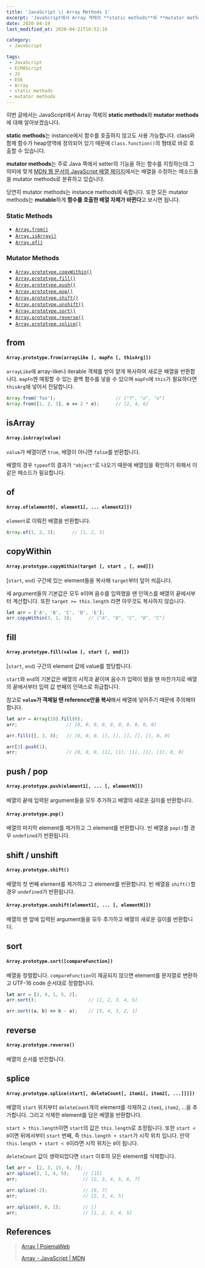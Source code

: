 ```yaml
---
title: 'JavaScript \| Array Methods 1'
excerpt: 'JavaScript에서 Array 객체의 **static methods**와 **mutator methods**에 대해 알아보겠습니다.'
date: 2020-04-19
last_modified_at: 2020-04-21T16:52:16

category:
 - JavaScript

tags:
 - JavaScript
 - ECMAScript
 - JS
 - ES6
 - Array
 - static methods
 - mutator methods
---
```


이번 글에서는 JavaScript에서 Array 객체의 **static methods**와 **mutator methods**에 대해 알아보겠습니다.

**static methods**는 instance에서 함수를 호출하지 않고도 사용 가능합니다. class와 함께 함수가 heap영역에 정의되어 있기 때문에 `Class.function()`의 형태로 바로 호출할 수 있습니다.

**mutator methods**는 주로 Java 쪽에서 setter의 기능을 하는 함수를 지칭하는데 그 의미에 맞게 [MDN 웹 문서의 JavaScript 배열 페이지](https://developer.mozilla.org/ko/docs/Web/JavaScript/Reference/Global_Objects/Array)에서는 배열을 수정하는 메소드들을 mutator methods로 분류하고 있습니다.

당연히 mutator methods는 instance methods에 속합니다. 또한 모든 mutator methods는 **mutable**하게 **함수를 호출한 배열 자체가 바뀐다**고 보시면 됩니다.

### Static Methods
* [`Array.from()`](#arrayprototypefromarraylike--mapfn--thisarg)
* [`Array.isArray()`](#arrayisarrayvalue)
* [`Array.of()`](#arrayofelement1--element2---element3)

### Mutator Methods
* [`Array.prototype.copyWithin()`](#arrayprototypecopywithintarget--start---end)
* [`Array.prototype.fill()`](#arrayprototypefillvalue--start--end)
* [`Array.prototype.push()`](#arrayprototypepushelement1---elementn)
* [`Array.prototype.pop()`](#arrayprototypepop)
* [`Array.prototype.shift()`](#arrayprototypeshift)
* [`Array.prototype.unshift()`](#arrayprototypeunshiftelement1---elementn)
* [`Array.prototype.sort()`](#arrayprototypesortcomparefunction)
* [`Array.prototype.reverse()`](#arrayprototypereverse)
* [`Array.prototype.splice()`](#arrayprototypesplicestart-deletecount-item1-item2-)




## from
#### `Array.prototype.from(arrayLike [, mapFn [, thisArg]])`
`arrayLike`에 array-like나 iterable 객체를 받아 얕게 복사하여 새로운 배열을 반환합니다. `mapFn`엔 매핑할 수 있는 콜백 함수를 넣을 수 있으며 `mapFn`에 `this`가 필요하다면 `thisArg`에 넣어서 전달합니다.

```js
Array.from('foo');                      // ["f", "o", "o"]
Array.from([1, 2, 3], e => 2 * e);      // [2, 4, 6]
```



## isArray
#### `Array.isArray(value)`
`value`가 배열이면 `true`, 배열이 아니면 `false`를 반환합니다. 

배열의 경우 `typeof`의 결과가 `"object"`로 나오기 때문에 배열임을 확인하기 위해서 이같은 메소드가 필요합니다.



## of
#### `Array.of(element0[, element1[, ... element2]])`
`element`로 이뤄진 배열을 반환합니다.

```js
Array.of(1, 2, 3);      // [1, 2, 3]
```



## copyWithin
#### `Array.prototype.copyWithin(target [, start , [, end]])`
[`start`, `end`) 구간에 있는 element들을 복사해 `target`부터 덮어 씌웁니다.

세 argument들의 기본값은 모두 `0`이며 음수를 입력했을 땐 인덱스를 배열의 끝에서부터 계산합니다. 또한 `target >= this.length` 라면 아무것도 복사하지 않습니다.

```js
let arr = ['A', 'B', 'C', 'D', 'E'];
arr.copyWithin(3, 1, 3);      // ["A", "B", "C", "B", "C"]
```



## fill
#### `Array.prototype.fill(value [, start [, end]])`
[`start`, `end`) 구간의 element 값에 value를 할당합니다. 

`start`와 `end`의 기본값은 배열의 시작과 끝이며 음수가 입력이 됐을 땐 마찬가지로 배열의 끝에서부터 입력 값 번째의 인덱스로 취급합니다.

참고로 **`value`가 객체일 땐 reference만을 복사**해서 배열에 넣어주기 때문에 주의해야 합니다.

```js
let arr = Array(10).fill(0);
arr;                  // [0, 0, 0, 0, 0, 0, 0, 0, 0, 0]

arr.fill([], 3, 8);   // [0, 0, 0, [], [], [], [], [], 0, 0]

arr[3].push(1);
arr;                  // [0, 0, 0, [1], [1], [1], [1], [1], 0, 0]
```



## push / pop
#### `Array.prototype.push(element1[, ... [, elementN]])`
배열의 끝에 입력된 argument들을 모두 추가하고 배열의 새로운 길이를 반환합니다.

#### `Array.prototype.pop()`
배열의 마지막 element를 제거하고 그 element를 반환합니다. 빈 배열을 `pop()`할 경우 `undefined`가 반환됩니다.



## shift / unshift
#### `Array.prototype.shift()`
배열의 첫 번째 element를 제거하고 그 element를 반환합니다. 빈 배열을 `shift()`할 경우 `undefined`가 반환됩니다.

#### `Array.prototype.unshift(element1[, ... [, elementN]])`
배열의 맨 앞에 입력된 argument들을 모두 추가하고 배열의 새로운 길이를 반환합니다.



## sort
#### `Array.prototype.sort([compareFunction])`
배열을 정렬합니다. `compareFunction`이 제공되지 않으면 element를 문자열로 변환하고 UTF-16 code 순서대로 정렬합니다.
```js
let arr = [3, 4, 1, 5, 2];
arr.sort();                   // [1, 2, 3, 4, 5]

arr.sort((a, b) => b - a);    // [5, 4, 3, 2, 1]
```



## reverse
#### `Array.prototype.reverse()`
배열의 순서를 반전합니다.



## splice
#### `Array.prototype.splice(start[, deleteCount[, item1[, item2[, ...]]]])`
배열의 `start` 위치부터 `deleteCount`개의 element를 삭제하고 `item1`, `item2`, ...을 추가합니다. 그리고 삭제한 element를 담은 배열을 반환합니다.

`start > this.length`이면 `start`의 값은 `this.length`로 조정됩니다. 또한 `start < 0`이면 뒤에서부터 `start` 번째, 즉 `this.length + start`가 시작 위치 입니다. 만약 `this.length + start < 0`이라면 시작 위치는 `0`이 됩니다.

`deleteCount` 값이 생략되었다면 `start` 이후의 모든 element를 삭제합니다.

```js
let arr =  [2, 3, 15, 6, 7];
arr.splice(2, 1, 4, 5);     // [15]
arr;                        // [2, 3, 4, 5, 6, 7]

arr.splice(-2);             // [6, 7]
arr;                        // [2, 3, 4, 5]

arr.splice(0, 0, 1);        // []
arr;                        // [1, 2, 3, 4, 5]
```



## References
> [Array \| PoiemaWeb](https://poiemaweb.com/js-array#54-arrayprototypeindexofsearchelement-t-fromindex-number-number--es5)
>
> [Array - JavaScript \| MDN](https://developer.mozilla.org/ko/docs/Web/JavaScript/Reference/Global_Objects/Array)